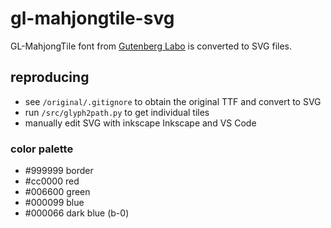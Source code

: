 # gl-mahjongtile-svg
GL-MahjongTile font from [Gutenberg Labo](https://gutenberg.osdn.jp/ja/license.html) is converted to SVG files.

## reproducing
- see `/original/.gitignore` to obtain the original TTF and convert to SVG
- run `/src/glyph2path.py` to get individual tiles
- manually edit SVG with inkscape Inkscape and VS Code

### color palette
- #999999 border
- #cc0000 red
- #006600 green
- #000099 blue
- #000066 dark blue (b-0)
